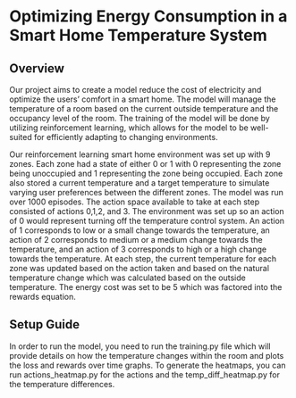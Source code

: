 # Optimizing Energy Consumption in a Smart Home Temperature System 
## Overview
Our project aims to create a model reduce the cost of electricity and optimize the users’ comfort in a smart home. The model will manage the temperature of a room based on the current outside temperature and the occupancy level of the room. The training of the model will be done by utilizing reinforcement learning, which allows for the model to be well-suited for efficiently adapting to changing environments.

Our reinforcement learning smart home environment was set up with 9 zones. Each zone had a state of either 0 or 1 with 0 representing the zone being unoccupied and 1 representing the zone being occupied. Each zone also stored a current temperature and a target temperature to simulate varying user preferences between the different zones. The model was run over 1000 episodes. The action space available to take at each step consisted of actions 0,1,2, and 3. The environment was set up so an action of 0 would represent turning off the temperature control system. An action of 1 corresponds to low or a small change towards the temperature, an action of 2 corresponds to medium or a medium change towards the temperature, and an action of 3 corresponds to high or a high change towards the temperature. At each step, the current temperature for each zone was updated based on the action taken and based on the natural temperature change which was calculated based on the outside temperature. The energy cost was set to be 5 which was factored into the rewards equation.

## Setup Guide 
In order to run the model, you need to run the training.py file which will provide details on how the temperature changes within the room and plots the loss and rewards over time graphs. To generate the heatmaps, you can run actions_heatmap.py for the actions and the temp_diff_heatmap.py for the temperature differences. 

